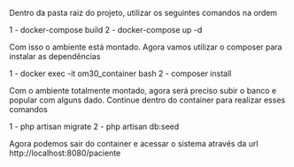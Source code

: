 Dentro da pasta raiz do projeto, utilizar os seguintes comandos na ordem

1 - docker-compose build
2 - docker-compose up -d

Com isso o ambiente está montado. Agora vamos utilizar o composer para instalar as dependências

1 - docker exec -it om30_container bash
2 - composer install

Com o ambiente totalmente montado, agora será preciso subir o banco e popular com alguns dado. Continue dentro do container para realizar esses comandos

1 - php artisan migrate
2 - php artisan db:seed

Agora podemos sair do container e acessar o sistema através da url http://localhost:8080/paciente
